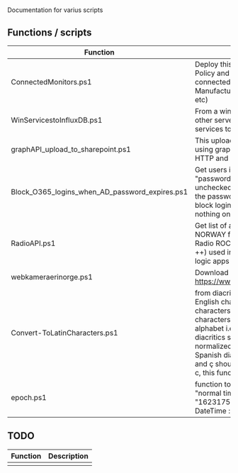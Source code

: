 # 
Documentation for varius scripts


## Functions / scripts 

|   Function  |  Description  |
| ------------- | ------------- |
| ConnectedMonitors.ps1  | Deploy this script with SCCM / Group Policy and create a report of connected monitors ( SerialNumber, Manufacturer,WeekOfManufacture etc)  |
| WinServicestoInfluxDB.ps1  | From a windows server that can reach other server, push status of windows services to influxDB |
| graphAPI_upload_to_sharepoint.ps1 | This upload file to SharePoint Online using graphAPI, this works 100% with HTTP and is cross platform on PS7 | 
| Block_O365_logins_when_AD_password_expires.ps1 | Get users in AD that have the "password never expires" checkbox unchecked, and then check if it has the password expired. If it is expired, block login on office365, if not, do nothing on-prem AD | 
| RadioAPI.ps1 | Get list of all currently played music in NORWAY from Bauer media group ( Radio ROCK / KISS / RADIO NORGE ++) used in Azure automation and logic apps |
| webkameraerinorge.ps1 | Download pictures from https://www.webkameraerinorge.com/| 
| Convert-ToLatinCharacters.ps1 | from diacritics characters to standard English characters. Diacritic characters are extended or accented characters to the modern latin basic alphabet i.e. A-Z. Scandinavian diacritics such as å,ä and ö should in normalized form become a, a and o. Spanish diacritics should such as ó, ñ and ç should be normalized to o, n and c, this function does that | 
| epoch.ps1 | function to convert Unix timestamp to "normal time. i.e: epoch -epochTime "1623175200000" -Ms gives DateTime      : 08/06/2021 18:00:00 | 





## TODO 

|   Function  |  Description  |
| ------------- | ------------- |
|  |   |
